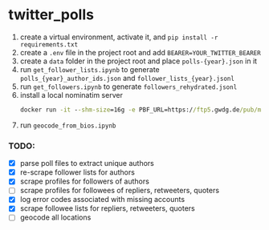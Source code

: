# twitter_polls

1. create a virtual environment, activate it, and `pip install -r requirements.txt`
2. create a `.env` file in the project root and add `BEARER=YOUR_TWITTER_BEARER`
3. create a `data` folder in the project root and place `polls-{year}.json` in it
4. run `get_follower_lists.ipynb` to generate `polls_{year}_author_ids.json` and `follower_lists_{year}.jsonl`
5. run `get_followers.ipynb` to generate `followers_rehydrated.jsonl`
6. install a local nominatim server
    ```cmd
    docker run -it --shm-size=16g -e PBF_URL=https://ftp5.gwdg.de/pub/misc/openstreetmap/planet.openstreetmap.org/pbf/planet-latest.osm.pbf  -p 8080:8080  -e IMPORT_STYLE=admin  -e FREEZE=true -e USER_AGENT="nominatim_v0.0.1" -e IMPORT_WIKIPEDIA=true  -e IMPORT_US_POSTCODES=true   -e IMPORT_GB_POSTCODES=true  -e IMPORT_TIGER_ADDRESSES=true  -v "E:\nominatim\data":/var/lib/postgresql/14/main  -v "E:\nominatim\flat":/nominatim/flatnode  --name nominatim  mediagis/nominatim:4.2
    ```
7. run `geocode_from_bios.ipynb`


### TODO:
- [x] parse poll files to extract unique authors
- [x] re-scrape follower lists for authors 
- [x] scrape profiles for followers of authors
- [ ] scrape profiles for followees of repliers, retweeters, quoters 
- [x] log error codes associated with missing accounts
- [x] scrape followee lists for repliers, retweeters, quoters
- [ ] geocode all locations
